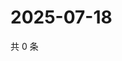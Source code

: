 # 2025-07-18

共 0 条

<!-- BEGIN ZHIHUQUESTIONS -->
<!-- 最后更新时间 Fri Jul 18 2025 17:16:25 GMT+0800 (China Standard Time) -->

<!-- END ZHIHUQUESTIONS -->

